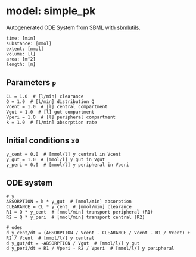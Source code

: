 # model: simple_pk
Autogenerated ODE System from SBML with [sbmlutils](https://github.com/matthiaskoenig/sbmlutils).
```
time: [min]
substance: [mmol]
extent: [mmol]
volume: [l]
area: [m^2]
length: [m]
```

## Parameters `p`
```
CL = 1.0  # [l/min] clearance  
Q = 1.0  # [l/min] distribution Q  
Vcent = 1.0  # [l] central compartment  
Vgut = 1.0  # [l] gut compartment  
Vperi = 1.0  # [l] peripheral compartment  
k = 1.0  # [l/min] absorption rate  
```

## Initial conditions `x0`
```
y_cent = 0.0  # [mmol/l] y central in Vcent  
y_gut = 1.0  # [mmol/l] y gut in Vgut  
y_peri = 0.0  # [mmol/l] y peripheral in Vperi  
```

## ODE system
```
# y
ABSORPTION = k * y_gut  # [mmol/min] absorption  
CLEARANCE = CL * y_cent  # [mmol/min] clearance  
R1 = Q * y_cent  # [mmol/min] transport peripheral (R1)  
R2 = Q * y_peri  # [mmol/min] transport central (R2)  

# odes
d y_cent/dt = (ABSORPTION / Vcent - CLEARANCE / Vcent - R1 / Vcent) + R2 / Vcent  # [mmol/l/] y central  
d y_gut/dt = -ABSORPTION / Vgut  # [mmol/l/] y gut  
d y_peri/dt = R1 / Vperi - R2 / Vperi  # [mmol/l/] y peripheral  
```